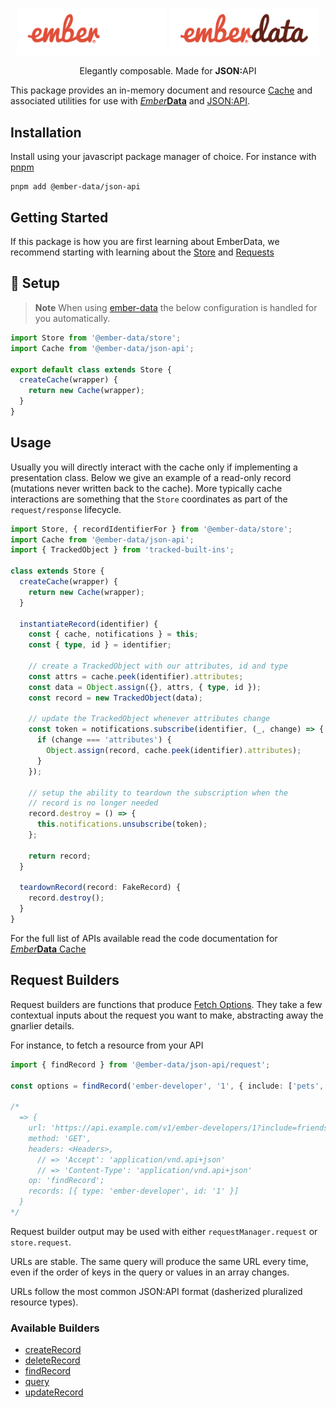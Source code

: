<p align="center">
  <img
    class="project-logo"
    src="./ember-data-logo-dark.svg#gh-dark-mode-only"
    alt="EmberData JSON:API Cache"
    width="240px"
    title="EmberData JSON:API Cache"
    />
  <img
    class="project-logo"
    src="./ember-data-logo-light.svg#gh-light-mode-only"
    alt="EmberData JSON:API Cache"
    width="240px"
    title="EmberData JSON:API Cache"
    />
</p>

<p align="center">Elegantly composable. Made for <strong>JSON:</strong>API</p>

This package provides an in-memory document and resource [Cache](https://github.com/emberjs/data/blob/main/ember-data-types/cache/cache.ts) and associated utilities for use with [*Ember***Data**](https://github.com/emberjs/data/) and [JSON:API](https://jsonapi.org/).

## Installation

Install using your javascript package manager of choice. For instance with [pnpm](https://pnpm.io/)

```no-highlight
pnpm add @ember-data/json-api
```

## Getting Started

If this package is how you are first learning about EmberData, we recommend starting with learning about the [Store](https://github.com/emberjs/data/blob/main/packages/store/README.md) and [Requests](https://github.com/emberjs/data/blob/main/packages/request/README.md)

## 🚀 Setup

> **Note** When using [ember-data](https://github.com/emberjs/data/blob/main/packages/-ember-data) the below
> configuration is handled for you automatically.

```ts
import Store from '@ember-data/store';
import Cache from '@ember-data/json-api';

export default class extends Store {
  createCache(wrapper) {
    return new Cache(wrapper);
  }
}
```

## Usage

Usually you will directly interact with the cache only if implementing a presentation class. Below we
give an example of a read-only record (mutations never written back to the cache). More typically cache
interactions are something that the `Store` coordinates as part of the `request/response` lifecycle.

```ts
import Store, { recordIdentifierFor } from '@ember-data/store';
import Cache from '@ember-data/json-api';
import { TrackedObject } from 'tracked-built-ins';

class extends Store {
  createCache(wrapper) {
    return new Cache(wrapper);
  }

  instantiateRecord(identifier) {
    const { cache, notifications } = this;
    const { type, id } = identifier;

    // create a TrackedObject with our attributes, id and type
    const attrs = cache.peek(identifier).attributes;
    const data = Object.assign({}, attrs, { type, id });
    const record = new TrackedObject(data);

    // update the TrackedObject whenever attributes change
    const token = notifications.subscribe(identifier, (_, change) => {
      if (change === 'attributes') {
        Object.assign(record, cache.peek(identifier).attributes);
      }
    });

    // setup the ability to teardown the subscription when the
    // record is no longer needed
    record.destroy = () => {
      this.notifications.unsubscribe(token);
    };

    return record;
  }

  teardownRecord(record: FakeRecord) {
    record.destroy();
  }
}
```

For the full list of APIs available read the code documentation for [*Ember***Data** Cache](https://github.com/emberjs/data/blob/main/ember-data-types/cache/cache.ts)

## Request Builders

Request builders are functions that produce [Fetch Options](https://developer.mozilla.org/en-US/docs/Web/API/Fetch_API). They take a few contextual inputs about the request you want to make, abstracting away the gnarlier details.

For instance, to fetch a resource from your API

```ts
import { findRecord } from '@ember-data/json-api/request';

const options = findRecord('ember-developer', '1', { include: ['pets', 'friends'] });

/*
  => {
    url: 'https://api.example.com/v1/ember-developers/1?include=friends,pets',
    method: 'GET',
    headers: <Headers>,
      // => 'Accept': 'application/vnd.api+json'
      // => 'Content-Type': 'application/vnd.api+json'
    op: 'findRecord';
    records: [{ type: 'ember-developer', id: '1' }]
  }
*/
``````

Request builder output may be used with either `requestManager.request` or `store.request`.

URLs are stable. The same query will produce the same URL every time, even if the order of keys in
the query or values in an array changes.

URLs follow the most common JSON:API format (dasherized pluralized resource types).

### Available Builders

- [createRecord]()
- [deleteRecord]()
- [findRecord]()
- [query]()
- [updateRecord]()
